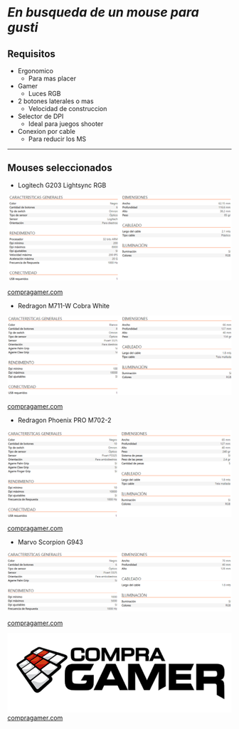 # ***En busqueda de un mouse para gusti***

## Requisitos

* Ergonomico
    * Para mas placer
* Gamer
    * Luces RGB
* 2 botones laterales o mas
    * Velocidad de construccion
* Selector de DPI
    * Ideal para juegos shooter
* Conexion por cable
    * Para reducir los MS

---
## Mouses seleccionados

 * Logitech G203 Lightsync RGB

![Caracteristicas Logitech G203](LogitechG203LightsyncRGB.png)

 [compragamer.com](https://compragamer.com/producto/mouse_logitech_g203_lightsync_rgb_10078?redir=1&nro_max=50 "Logitech G203")

 * Redragon M711-W Cobra White

![Caracteristicas Redragon M711](RedragonM711-WCobraWhite.png)

 [compragamer.com](https://compragamer.com/producto/mouse_redragon_m711_w_cobra_white_10000_dpi_rgb_9845?redir=1&nro_max=50 "Redragon M711")

 * Redragon Phoenix PRO M702-2

![Caracteristicas Redragon Phoenix PRO](RedragonPhoenixPROM702-2.png)

 [compragamer.com](https://compragamer.com/producto/mouse_redragon_phoenix_pro_m702_2_7375?redir=1&nro_max=50 "Redragon Phoenix PRO")

  * Marvo Scorpion G943

![Caracteristicas Marvo Scorpion G943](MarvoScorpionG943.png)

 [compragamer.com](https://compragamer.com/producto/mouse_marvo_scorpion_g943_5000dpi_rgb_10237?redir=1&nro_max=50 "Marvo Scorpion G943")


![](CompraGamerLogo.png)
 [compragamer.com](https://compragamer.com/ "Pagina Inicio")